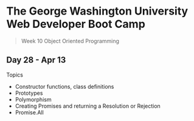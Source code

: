 # **The George Washington University Web Developer Boot Camp**
> Week 10 Object Oriented Programming

## **Day 28 - Apr 13**
Topics
- Constructor functions, class definitions
- Prototypes
- Polymorphism
- Creating Promises and returning a Resolution or Rejection 
- Promise.All